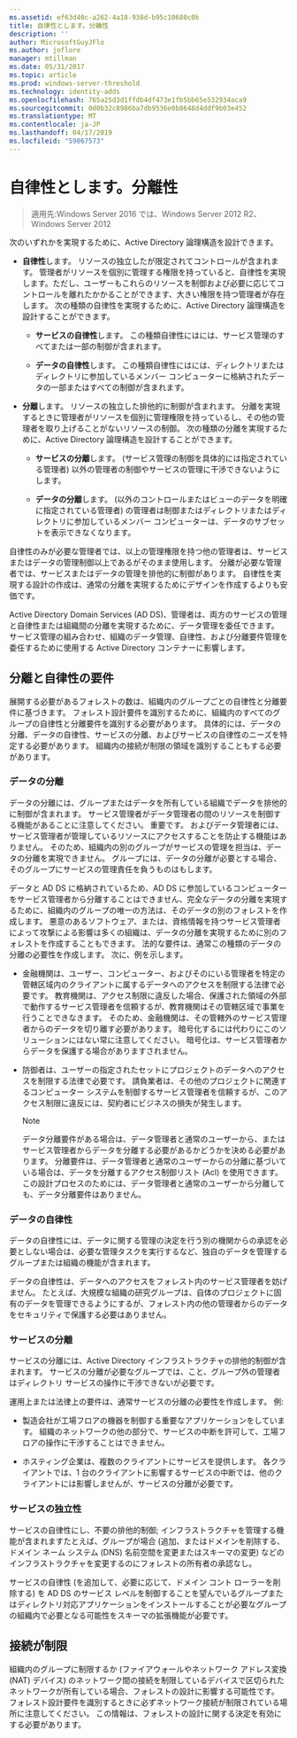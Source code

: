 ```yaml
---
ms.assetid: ef63d40c-a262-4a18-938d-b95c10680c0b
title: 自律性とします。分離性
description: ''
author: MicrosoftGuyJFlo
ms.author: joflore
manager: mtillman
ms.date: 05/31/2017
ms.topic: article
ms.prod: windows-server-threshold
ms.technology: identity-adds
ms.openlocfilehash: 765a25d3d1ffdb4df473e1fb5bb65e532934aca9
ms.sourcegitcommit: 0d0b32c8986ba7db9536e0b8648d4ddf9b03e452
ms.translationtype: MT
ms.contentlocale: ja-JP
ms.lasthandoff: 04/17/2019
ms.locfileid: "59867573"
---
```

# <a name="autonomy-vs-isolation"></a>自律性とします。分離性

>適用先:Windows Server 2016 では、Windows Server 2012 R2、Windows Server 2012

次のいずれかを実現するために、Active Directory 論理構造を設計できます。  
  
-   **自律性**します。 リソースの独立したが限定されてコントロールが含まれます。 管理者がリソースを個別に管理する権限を持っていると、自律性を実現します。ただし、ユーザーもこれらのリソースを制御および必要に応じてコントロールを離れたかかることができます、大きい権限を持つ管理者が存在します。 次の種類の自律性を実現するために、Active Directory 論理構造を設計することができます。  
  
    -   **サービスの自律性**します。 この種類自律性にはには、サービス管理のすべてまたは一部の制御が含まれます。  
  
    -   **データの自律性**します。 この種類自律性にはには、ディレクトリまたはディレクトリに参加しているメンバー コンピューターに格納されたデータの一部またはすべての制御が含まれます。  
  
-   **分離**します。 リソースの独立した排他的に制御が含まれます。 分離を実現するときに管理者がリソースを個別に管理権限を持っているし、その他の管理者を取り上げることがないリソースの制御。 次の種類の分離を実現するために、Active Directory 論理構造を設計することができます。  
  
    -   **サービスの分離**します。 (サービス管理の制御を具体的には指定されている管理者) 以外の管理者の制御やサービスの管理に干渉できないようにします。  
  
    -   **データの分離**します。 (以外のコントロールまたはビューのデータを明確に指定されている管理者) の管理者は制御またはディレクトリまたはディレクトリに参加しているメンバー コンピューターは、データのサブセットを表示できなくなります。  
  
自律性のみが必要な管理者では、以上の管理権限を持つ他の管理者は、サービスまたはデータの管理制御以上であるがそのまま使用します。 分離が必要な管理者では、サービスまたはデータの管理を排他的に制御があります。 自律性を実現する設計の作成は、通常の分離を実現するためにデザインを作成するよりも安価です。  
  
Active Directory Domain Services (AD DS)、管理者は、両方のサービスの管理と自律性または組織間の分離を実現するために、データ管理を委任できます。 サービス管理の組み合わせ、組織のデータ管理、自律性、および分離要件管理を委任するために使用する Active Directory コンテナーに影響します。  
  
## <a name="isolation-and-autonomy-requirements"></a>分離と自律性の要件  
展開する必要があるフォレストの数は、組織内のグループごとの自律性と分離要件に基づきます。 フォレスト設計要件を識別するために、組織内のすべてのグループの自律性と分離要件を識別する必要があります。 具体的には、データの分離、データの自律性、サービスの分離、およびサービスの自律性のニーズを特定する必要があります。 組織内の接続が制限の領域を識別することもする必要があります。  
  
### <a name="data-isolation"></a>データの分離  
データの分離には、グループまたはデータを所有している組織でデータを排他的に制御が含まれます。 サービス管理者がデータ管理者の間のリソースを制御する機能があることに注意してください。 重要です。 およびデータ管理者には、サービス管理者が管理しているリソースにアクセスすることを防止する機能はありません。 そのため、組織内の別のグループがサービスの管理を担当は、データの分離を実現できません。 グループには、データの分離が必要とする場合、そのグループにサービスの管理責任を負うものはもします。  
  
データと AD DS に格納されているため、AD DS に参加しているコンピューターをサービス管理者から分離することはできません、完全なデータの分離を実現するために、組織内のグループの唯一の方法は、そのデータの別のフォレストを作成します。 悪意のあるソフトウェア、または、資格情報を持つサービス管理者によって攻撃による影響は多くの組織は、データの分離を実現するために別のフォレストを作成することもできます。 法的な要件は、通常この種類のデータの分離の必要性を作成します。 次に、例を示します。  
  
-   金融機関は、ユーザー、コンピューター、およびそのにいる管理者を特定の管轄区域内のクライアントに属するデータへのアクセスを制限する法律で必要です。 教育機関は、アクセス制限に違反した場合、保護された領域の外部で動作するサービス管理者を信頼するが、教育機関はその管轄区域で事業を行うことできなきます。 そのため、金融機関は、その管轄外のサービス管理者からのデータを切り離す必要があります。 暗号化するには代わりにこのソリューションにはない常に注意してください。 暗号化は、サービス管理者からデータを保護する場合がありますされません。  
  
-   防御者は、ユーザーの指定されたセットにプロジェクトのデータへのアクセスを制限する法律で必要です。 請負業者は、その他のプロジェクトに関連するコンピューター システムを制御するサービス管理者を信頼するが、このアクセス制限に違反には、契約者にビジネスの損失が発生します。  
  
    > [!NOTE]  
    > データ分離要件がある場合は、データ管理者と通常のユーザーから、またはサービス管理者からデータを分離する必要があるかどうかを決める必要があります。 分離要件は、データ管理者と通常のユーザーからの分離に基づいている場合は、データを分離するアクセス制御リスト (Acl) を使用できます。 この設計プロセスのためには、データ管理者と通常のユーザーから分離しても、データ分離要件はありません。  
  
### <a name="data-autonomy"></a>データの自律性  
データの自律性には、データに関する管理の決定を行う別の機関からの承認を必要としない場合は、必要な管理タスクを実行するなど、独自のデータを管理するグループまたは組織の機能が含まれます。  
  
データの自律性は、データへのアクセスをフォレスト内のサービス管理者を妨げません。 たとえば、大規模な組織の研究グループは、自体のプロジェクトに固有のデータを管理できるようにするが、フォレスト内の他の管理者からのデータをセキュリティで保護する必要はありません。  
  
### <a name="service-isolation"></a>サービスの分離  
サービスの分離には、Active Directory インフラストラクチャの排他的制御が含まれます。 サービスの分離が必要なグループでは、こと、グループ外の管理者はディレクトリ サービスの操作に干渉できないが必要です。  
  
運用上または法律上の要件は、通常サービスの分離の必要性を作成します。 例:  
  
-   製造会社が工場フロアの機器を制御する重要なアプリケーションをしています。 組織のネットワークの他の部分で、サービスの中断を許可して、工場フロアの操作に干渉することはできません。  
  
-   ホスティング企業は、複数のクライアントにサービスを提供します。 各クライアントでは、1 台のクライアントに影響するサービスの中断では、他のクライアントには影響しませんが、サービスの分離が必要です。  
  
### <a name="service-autonomy"></a>サービスの独立性  
サービスの自律性にし、不要の排他的制御; インフラストラクチャを管理する機能が含まれますたとえば、グループが場合 (追加、またはドメインを削除する、ドメイン ネーム システム (DNS) 名前空間を変更またはスキーマの変更) などのインフラストラクチャを変更するのにフォレストの所有者の承認なし。  
  
サービスの自律性 (を追加して、必要に応じて、ドメイン コント ローラーを削除する) を AD DS のサービス レベルを制御することを望んでいるグループまたはディレクトリ対応アプリケーションをインストールすることが必要なグループの組織内で必要となる可能性をスキーマの拡張機能が必要です。  
  
## <a name="limited-connectivity"></a>接続が制限  
組織内のグループに制限するか (ファイアウォールやネットワーク アドレス変換 (NAT) デバイス) のネットワーク間の接続を制限しているデバイスで区切られたネットワークが所有している場合、フォレストの設計に影響する可能性です。 フォレスト設計要件を識別するときに必ずネットワーク接続が制限されている場所に注意してください。 この情報は、フォレストの設計に関する決定を有効にする必要があります。  
  


